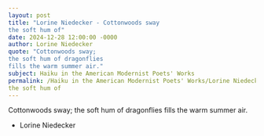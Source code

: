 ```yaml
---
layout: post
title: "Lorine Niedecker - Cottonwoods sway
the soft hum of"
date: 2024-12-28 12:00:00 -0000
author: Lorine Niedecker
quote: "Cottonwoods sway;
the soft hum of dragonflies
fills the warm summer air."
subject: Haiku in the American Modernist Poets' Works
permalink: /Haiku in the American Modernist Poets' Works/Lorine Niedecker/Lorine Niedecker - Cottonwoods sway
the soft hum of
---
```


Cottonwoods sway;
the soft hum of dragonflies
fills the warm summer air.

- Lorine Niedecker
